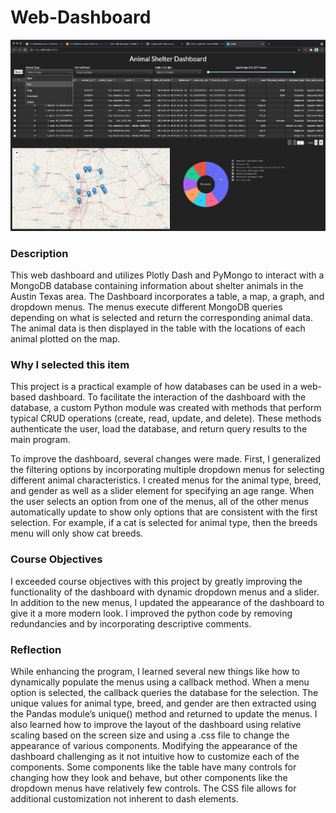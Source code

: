 # Web-Dashboard

![image](/images/Dashboard.PNG)

### Description
This web dashboard and utilizes Plotly Dash and PyMongo to interact with a MongoDB database containing information about shelter animals in the Austin Texas area. The Dashboard incorporates a table, a map, a graph, and dropdown menus. The menus execute different MongoDB queries depending on what is selected and return the corresponding animal data. The animal data is then displayed in the table with the locations of each animal plotted on the map.

### Why I selected this item
This project is a practical example of how databases can be used in a web-based dashboard. To facilitate the interaction of the dashboard with the database, a custom Python module was created with methods that perform typical CRUD operations (create, read, update, and delete). These methods authenticate the user, load the database, and return query results to the main program.

To improve the dashboard, several changes were made. First, I generalized the filtering options by incorporating multiple dropdown menus for selecting different animal characteristics. I created menus for the animal type, breed, and gender as well as a slider element for specifying an age range. When the user selects an option from one of the menus, all of the other menus automatically update to show only options that are consistent with the first selection. For example, if a cat is selected for animal type, then the breeds menu will only show cat breeds. 

### Course Objectives
I exceeded course objectives with this project by greatly improving the functionality of the dashboard with dynamic dropdown menus and a slider. In addition to the new menus, I updated the appearance of the dashboard to give it a more modern look. I improved the python code by removing redundancies and by incorporating descriptive comments.

### Reflection
While enhancing the program, I learned several new things like how to dynamically populate the menus using a callback method. When a menu option is selected, the callback queries the database for the selection. The unique values for animal type, breed, and gender are then extracted using the Pandas module’s unique() method and returned to update the menus. I also learned how to improve the layout of the dashboard using relative scaling based on the screen size and using a .css file to change the appearance of various components. Modifying the appearance of the dashboard challenging as it not intuitive how to customize each of the components. Some components like the table have many controls for changing how they look and behave, but other components like the dropdown menus have relatively few controls. The CSS file allows for additional customization not inherent to dash elements. 
